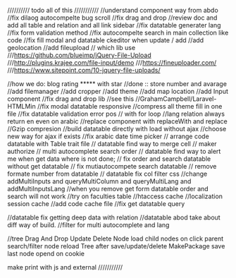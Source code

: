 ////////// todo all of this ///////////
//understand component way from abdo
//fix dilaog autocompelte bug scroll
//fix drag and drop
//review doc and add all table and relation and all link sidebar
//fix datatable generater lang
//fix form validation method
//fix autocompelte search in main collection like code
//fix fill modal and datatable ckeditor when update / add
//add geolocation
//add fileupload // which lib use
///https://github.com/blueimp/jQuery-File-Upload
///http://plugins.krajee.com/file-input/demo
///https://fineuploader.com/
///https://www.sitepoint.com/10-jquery-file-uploads/

//how we do: blog rating ***** with star //done :: store number and avarage
//add filemanager
//add cropper
//add theme
//add map location
//add Input component
//fix drag and drop lib
//see this //GrahamCampbell/Laravel-HTMLMin
//fix modal datatable responsive
//compress all theme fill in one file
//fix datatable validation error pos // with for loop
//lang relation always return en even on arabic
//replace component with replaceWith and replace
//Gzip compresion
//build datatable directly with load without ajax
//choose new way for ajax if exists
//fix arabic date time picker
// arrange code datatable with Table trait file
// datatable find way to merge cell
// maker authorize
// multi autocomplete search order
// datatable find way to alert me when get data where is not done;
// fix order and search datatable without get datatable
// fix mutiautocompete search datatable
// remove formate number from datatable
// datatable fix col filter css
//change addMultiInputs and queryMultiColumn and queryMultiLang
and addMultiInputsLang
//when you remove get form datatable order and search will not work //try on faculties table
//htaccess cache
//localization session cache
//add code cache file
//fix get datatable query

//datatable fix getting deep data with relation
//datatable abod take about diff way of build.
//filter for multi autocomplete and lang

//tree
Drag And Drop Update
Delete Node 
load child nodes on click parent
search/filter node
reload Tree after save/update/delete
MakePackage
save last node opend on cookie

make print with js and external
///////////